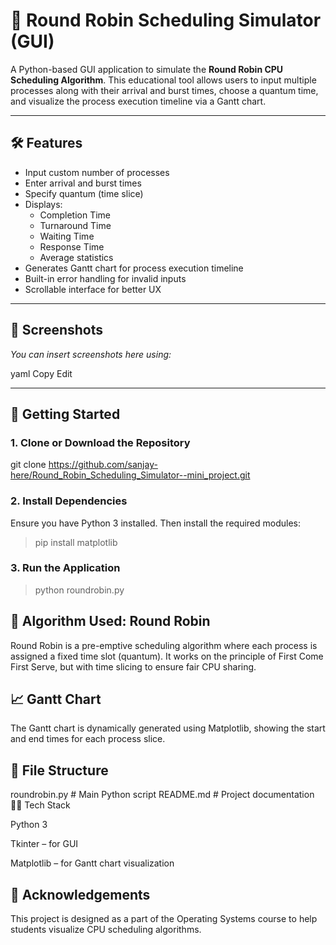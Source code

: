 # 🎯 Round Robin Scheduling Simulator (GUI)

A Python-based GUI application to simulate the **Round Robin CPU Scheduling Algorithm**. This educational tool allows users to input multiple processes along with their arrival and burst times, choose a quantum time, and visualize the process execution timeline via a Gantt chart.

---

## 🛠️ Features

- Input custom number of processes
- Enter arrival and burst times
- Specify quantum (time slice)
- Displays:
  - Completion Time
  - Turnaround Time
  - Waiting Time
  - Response Time
  - Average statistics
- Generates Gantt chart for process execution timeline
- Built-in error handling for invalid inputs
- Scrollable interface for better UX

---

## 📸 Screenshots

*You can insert screenshots here using:*

yaml
Copy
Edit

---

## 🚀 Getting Started

### 1. Clone or Download the Repository

git clone https://github.com/sanjay-here/Round_Robin_Scheduling_Simulator--mini_project.git

### 2. Install Dependencies
Ensure you have Python 3 installed. Then install the required modules:

>pip install matplotlib

### 3. Run the Application

>python roundrobin.py


## 🧠 Algorithm Used: Round Robin
Round Robin is a pre-emptive scheduling algorithm where each process is assigned a fixed time slot (quantum). It works on the principle of First Come First Serve, but with time slicing to ensure fair CPU sharing.


## 📈 Gantt Chart
The Gantt chart is dynamically generated using Matplotlib, showing the start and end times for each process slice.


## 📂 File Structure

roundrobin.py          # Main Python script
README.md              # Project documentation
🧑‍💻 Tech Stack

Python 3

Tkinter – for GUI

Matplotlib – for Gantt chart visualization

## 🙌 Acknowledgements
This project is designed as a part of the Operating Systems course to help students visualize CPU scheduling algorithms.